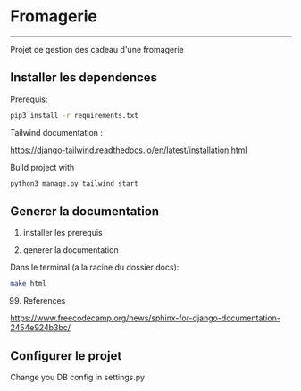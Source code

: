 # Fromagerie
___

Projet de gestion des cadeau d'une fromagerie

## Installer les dependences

Prerequis:
```bash
pip3 install -r requirements.txt
```
Tailwind documentation :

https://django-tailwind.readthedocs.io/en/latest/installation.html

Build project with

```bash
python3 manage.py tailwind start
```

## Generer la documentation

1. installer les prerequis

2. generer la documentation

Dans le terminal (a la racine du dossier docs):
```bash
make html
```
99. References

https://www.freecodecamp.org/news/sphinx-for-django-documentation-2454e924b3bc/

## Configurer le projet

Change you DB config in settings.py